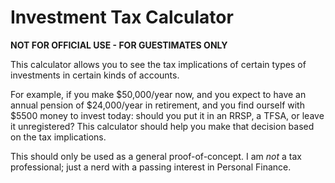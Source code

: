 # Investment Tax Calculator

**NOT FOR OFFICIAL USE - FOR GUESTIMATES ONLY**

This calculator allows you to see the tax implications of certain types of investments in certain kinds of accounts.

For example, if you make $50,000/year now, and you expect to have an annual pension of $24,000/year in retirement, and you find ourself with $5500 money to invest today: should you put it in an RRSP, a TFSA, or leave it unregistered?  This calculator should help you make that decision based on the tax implications.

This should only be used as a general proof-of-concept.  I am _not_ a tax professional; just a nerd with a passing interest in Personal Finance.
